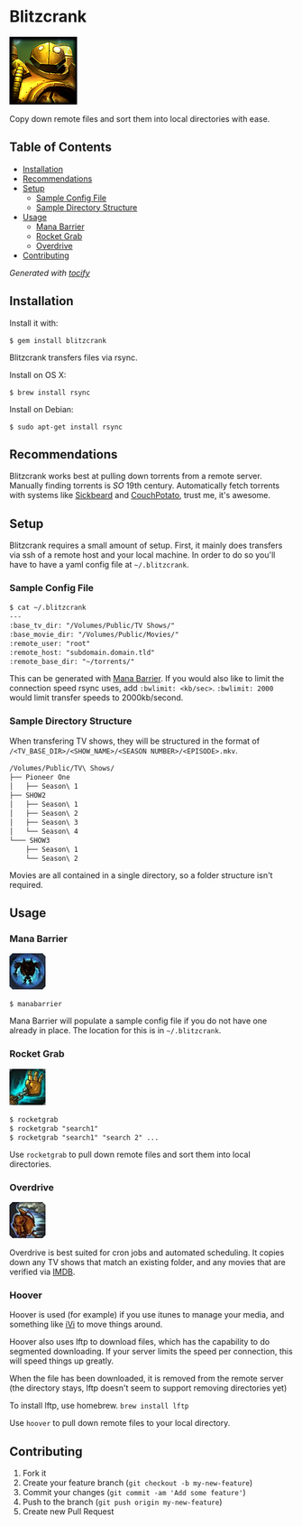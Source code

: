 # Blitzcrank

[![Blitz](./img/BlitzcrankSquare.png)](http://leagueoflegends.wikia.com/wiki/Blitzcrank)

Copy down remote files and sort them into local directories with ease.

## Table of Contents
* [Installation](#installation)
* [Recommendations](#recommendations)
* [Setup](#setup)
    * [Sample Config File](#sample-config-file)
    * [Sample Directory Structure](#sample-directory-structure)
* [Usage](#usage)
    * [Mana Barrier](#mana-barrier)
    * [Rocket Grab](#rocket-grab)
    * [Overdrive](#overdrive)
* [Contributing](#contributing)

_Generated with [tocify](https://github.com/pyro2927/tocify)_

## Installation

Install it with:

    $ gem install blitzcrank

Blitzcrank transfers files via rsync.

Install on OS X:

    $ brew install rsync

Install on Debian:

    $ sudo apt-get install rsync

## Recommendations

Blitzcrank works best at pulling down torrents from a remote server.  Manually finding torrents is _SO_ 19th century.  Automatically fetch torrents with systems like [Sickbeard](http://sickbeard.com/) and [CouchPotato](https://couchpota.to/), trust me, it's awesome.

## Setup

Blitzcrank requires a small amount of setup.  First, it mainly does transfers via ssh of a remote host and your local machine.  In order to do so you'll have to have a yaml config file at `~/.blitzcrank`.

### Sample Config File

	$ cat ~/.blitzcrank
	---
	:base_tv_dir: "/Volumes/Public/TV Shows/"
	:base_movie_dir: "/Volumes/Public/Movies/"
	:remote_user: "root"
	:remote_host: "subdomain.domain.tld"
	:remote_base_dir: "~/torrents/"
	
This can be generated with [Mana Barrier](#mana-barrier).  If you would also like to limit the connection speed rsync uses, add `:bwlimit: <kb/sec>`.  `:bwlimit: 2000` would limit transfer speeds to 2000kb/second.

### Sample Directory Structure

When transfering TV shows, they will be structured in the format of `/<TV_BASE_DIR>/<SHOW_NAME>/<SEASON NUMBER>/<EPISODE>.mkv`.

	/Volumes/Public/TV\ Shows/
	├── Pioneer One
	│   ├── Season\ 1
	├── SHOW2
	│   ├── Season\ 1
	│   ├── Season\ 2
	│   ├── Season\ 3
	│   └── Season\ 4
	└─── SHOW3
	    ├── Season\ 1
	    └── Season\ 2

Movies are all contained in a single directory, so a folder structure isn't required.

## Usage

### Mana Barrier
![Blitz](./img/Mana_Barrier.jpg)

	$ manabarrier
	
Mana Barrier will populate a sample config file if you do not have one already in place.  The location for this is in `~/.blitzcrank`.

### Rocket Grab
![Blitz](./img/Rocket_Grab.jpg)

	$ rocketgrab
	$ rocketgrab "search1"
	$ rocketgrab "search1" "search 2" ...
	
Use `rocketgrab` to pull down remote files and sort them into local directories.

### Overdrive
![Blitz](./img/Overdrive.jpg)

Overdrive is best suited for cron jobs and automated scheduling.  It copies down any TV shows that match an existing folder, and any movies that are verified via [IMDB](http://www.imdb.com/).

### Hoover

Hoover is used (for example) if you use itunes to manage your media, and something like [iVi](https://www.southpolesoftware.com/iVI/iVI.php) to move things around. 

Hoover also uses lftp to download files, which has the capability to do segmented downloading. If your server limits the speed per connection, this will speed things up greatly.

When the file has been downloaded, it is removed from the remote server (the directory stays, lftp doesn't seem to support removing directories yet)

To install lftp, use homebrew. `brew install lftp`

Use `hoover` to pull down remote files to your local directory. 

## Contributing

1. Fork it
2. Create your feature branch (`git checkout -b my-new-feature`)
3. Commit your changes (`git commit -am 'Add some feature'`)
4. Push to the branch (`git push origin my-new-feature`)
5. Create new Pull Request
